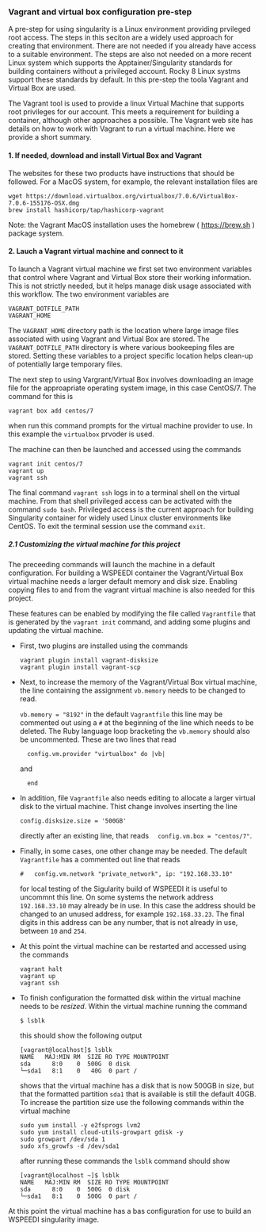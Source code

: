 ### Vagrant and virtual box configuration pre-step

A pre-step for using singularity is a Linux environment providing prvileged root access. The steps
in this seciton are a widely used approach for creating that environment. There are not needed
if you already have access to a suitable environment. The steps are also not needed on a more 
recent Linux system which supports the Apptainer/Singularity standards for building containers
without a privileged account. Rocky 8 Linux systms support these standards by default.
In this pre-step the toola Vagrant and Virtual Box are used.

The Vagrant tool is used to provide a linux Virtual Machine that supports root privileges for our
account. This meets a requirement for building a container, although other approaches a possible.
The Vagrant web site has details on how to work with Vagrant to run a virtual machine. Here we provide a short
summary.

#### 1. If needed, download and install Virtual Box and Vagrant
The websites for these two products have instructions that should be followed. 
For a MacOS system, for example,
the relevant installation files are
```
wget https://download.virtualbox.org/virtualbox/7.0.6/VirtualBox-7.0.6-155176-OSX.dmg
brew install hashicorp/tap/hashicorp-vagrant
```
Note: the Vagrant MacOS installation uses the homebrew ( https://brew.sh ) package system.

#### 2. Lauch a Vagrant virtual machine and connect to it

To launch a Vagrant virtual machine we first set two environment variables that control
where Vagrant and Virtual Box store their working information. This is not strictly needed, 
but it helps manage disk usage associated with this workflow. The two environment variables 
are

```
VAGRANT_DOTFILE_PATH
VAGRANT_HOME
```

The `VAGRANT_HOME` directory path is the location where large image files associated with
using Vagrant and Virtual Box are stored. The `VAGRANT_DOTFILE_PATH` directory is where
various bookeeping files are stored. Setting these variables to a project specific location helps
clean-up of potentially large temporary files.

The next step to using Vargrant/Virtual Box involves downloading an image file for the
approapriate operating system image, in this case CentOS/7. The command for this is

```
vagrant box add centos/7
```
when run this command prompts for the virtual machine provider to use. In this example the `virtualbox` prvoder is used.


The machine can then be launched and accessed using the commands 
```
vagrant init centos/7
vagrant up
vagrant ssh
```
The final command `vagrant ssh` logs in to a terminal shell on the virtual machine.
From that shell privileged access can be activated with the command `sudo bash`. Privileged
access is the current approach for building Singularity container for widely used 
Linux cluster environments like CentOS. To exit the terminal session use the command `exit`.

##### 2.1 Customizing the virtual machine for this project

The preceeding commands will launch the machine in a default configuration. For building a WSPEEDI 
container the Vagrant/Virtual Box virtual machine needs a larger default memory and disk size. Enabling copying files to
and from the vagrant virtual machine is also needed for this project.

These features can be enabled by modifying the file called `Vagrantfile` that is generated by the
`vagrant init` command, and adding some plugins and updating the virtual machine. 

* First, two plugins are installed using the commands

  ```
  vagrant plugin install vagrant-disksize
  vagrant plugin install vagrant-scp
  ```

* Next, to increase the memory of the Vagrant/Virtual Box virtual machine, the line containing
  the assignment `vb.memory` needs to be changed to read.

  `
      vb.memory = "8192"
  `
  in the default `Vagrantfile` this line may be commented out using a `#` at the beginning of the line
  which needs to be deleted. The Ruby language loop bracketing the `vb.memory` should also be uncommented. These are
  two lines that read
  ```
    config.vm.provider "virtualbox" do |vb|
  ```
  and
  ```
    end
  ```

* In addition, file `Vagrantfile` also needs editing to allocate a larger virtual disk to the virtual
  machine. Thist change involves inserting the line 
  ```
  config.disksize.size = '500GB'
  ```
  directly after an existing line, that reads `  config.vm.box = "centos/7"`. 

* Finally, in some cases, one other change
  may be needed. The default `Vagrantfile` has a commented out line that reads
  ```
  #   config.vm.network "private_network", ip: "192.168.33.10"
  ```
  for local testing of the Sigularity build of WSPEEDI it is useful to uncommnt this line. On some systems
  the network address `192.168.33.10` may already be in use. In this case the address should be changed to an
  unused address, for example `192.168.33.23`. The final digits in this address can be any number, that is not
  already in use, between `10` and `254`.

* At this point the virtual machine can be restarted and accessed using the commands
  ```
  vagrant halt
  vagrant up
  vagrant ssh
  ```

* To finish configuration the formatted disk within the virtual machine needs to be _resized_. Within the virtual machine running the command
  ```
  $ lsblk
  ```
  this should show the following output
  ```
  [vagrant@localhost]$ lsblk
  NAME   MAJ:MIN RM  SIZE RO TYPE MOUNTPOINT
  sda      8:0    0  500G  0 disk 
  └─sda1   8:1    0   40G  0 part /

  ```
  shows that the virtual machine has a disk that is now 500GB in size, but that the formatted partition `sda1` that is   available is still the default 40GB. To increase the partition size use the following commands within the virtual machine
 
  ```
  sudo yum install -y e2fsprogs lvm2
  sudo yum install cloud-utils-growpart gdisk -y
  sudo growpart /dev/sda 1
  sudo xfs_growfs -d /dev/sda1
  ```
  
  after running these commands the `lsblk` command should show
   ```
   [vagrant@localhost ~]$ lsblk
   NAME   MAJ:MIN RM  SIZE RO TYPE MOUNTPOINT
   sda      8:0    0  500G  0 disk 
   └─sda1   8:1    0  500G  0 part /
   ```
   
At this point the virtual machine has a bas configuration for use to build an WSPEEDI singularity image.





